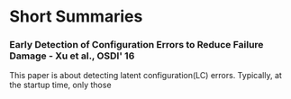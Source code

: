 # Short Summaries

### Early Detection of Configuration Errors to Reduce Failure Damage - Xu et al., OSDI' 16

This paper is about detecting latent configuration\(LC\) errors. Typically, at the startup time, only those 


